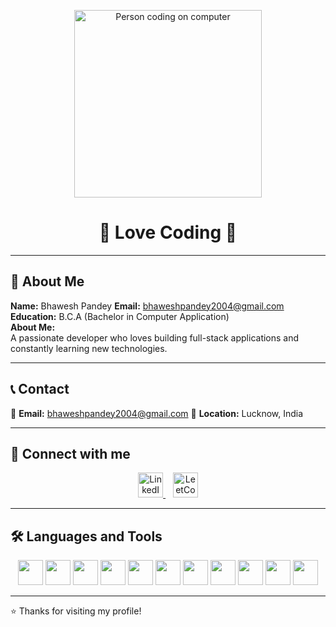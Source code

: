 <p align="center">
  <img src="https://cdn.dribbble.com/users/1162077/screenshots/3848914/programmer.gif" width="300" alt="Person coding on computer">
</p>

<h1 align="center">💖 Love Coding 💖</h1>

---

## 👤 About Me

**Name:** Bhawesh Pandey 
**Email:** bhaweshpandey2004@gmail.com 
**Education:** B.C.A (Bachelor in Computer Application)  
**About Me:**  
A passionate developer who loves building full-stack applications and constantly learning new technologies.

---

## 📞 Contact
📧 **Email:** bhaweshpandey2004@gmail.com 
📍 **Location:** Lucknow, India 

---

## 🔗 Connect with me

<p align="center">
  <a href="https://linkedin.com/in/yourusername" target="_blank">
    <img src="https://cdn.jsdelivr.net/gh/devicons/devicon/icons/linkedin/linkedin-original.svg" alt="LinkedIn" width="40" height="40"/>
  </a>
  &nbsp;&nbsp;
  <a href="https://leetcode.com/yourusername" target="_blank">
    <img src="https://upload.wikimedia.org/wikipedia/commons/1/19/LeetCode_logo_black.png" alt="LeetCode" width="40" height="40"/>
  </a>
</p>

---

## 🛠️ Languages and Tools

<p align="center">
  <!-- Java -->
  <img src="https://cdn.jsdelivr.net/gh/devicons/devicon/icons/java/java-original.svg" width="40" height="40"/>

  <!-- MySQL -->
  <img src="https://cdn.jsdelivr.net/gh/devicons/devicon/icons/mysql/mysql-original.svg" width="40" height="40"/>

 

  <!-- MongoDB -->
  <img src="https://cdn.jsdelivr.net/gh/devicons/devicon/icons/mongodb/mongodb-original.svg" width="40" height="40"/>

  <!-- Express -->
  <img src="https://cdn.jsdelivr.net/gh/devicons/devicon/icons/express/express-original.svg" width="40" height="40"/>

  <!-- React -->
  <img src="https://cdn.jsdelivr.net/gh/devicons/devicon/icons/react/react-original.svg" width="40" height="40"/>

  <!-- Node.js -->
  <img src="https://cdn.jsdelivr.net/gh/devicons/devicon/icons/nodejs/nodejs-original.svg" width="40" height="40"/>

  <!-- JavaScript -->
  <img src="https://cdn.jsdelivr.net/gh/devicons/devicon/icons/javascript/javascript-original.svg" width="40" height="40"/>

  <!-- Postman -->
  <img src="https://www.vectorlogo.zone/logos/getpostman/getpostman-icon.svg" width="40" height="40"/>

  <!-- HTML -->
  <img src="https://cdn.jsdelivr.net/gh/devicons/devicon/icons/html5/html5-original.svg" width="40" height="40"/>

  <!-- CSS -->
  <img src="https://cdn.jsdelivr.net/gh/devicons/devicon/icons/css3/css3-original.svg" width="40" height="40"/>

  <!-- Bootstrap -->
  <img src="https://cdn.jsdelivr.net/gh/devicons/devicon/icons/bootstrap/bootstrap-original.svg" width="40" height="40"/>
</p>

---

⭐️ Thanks for visiting my profile!

